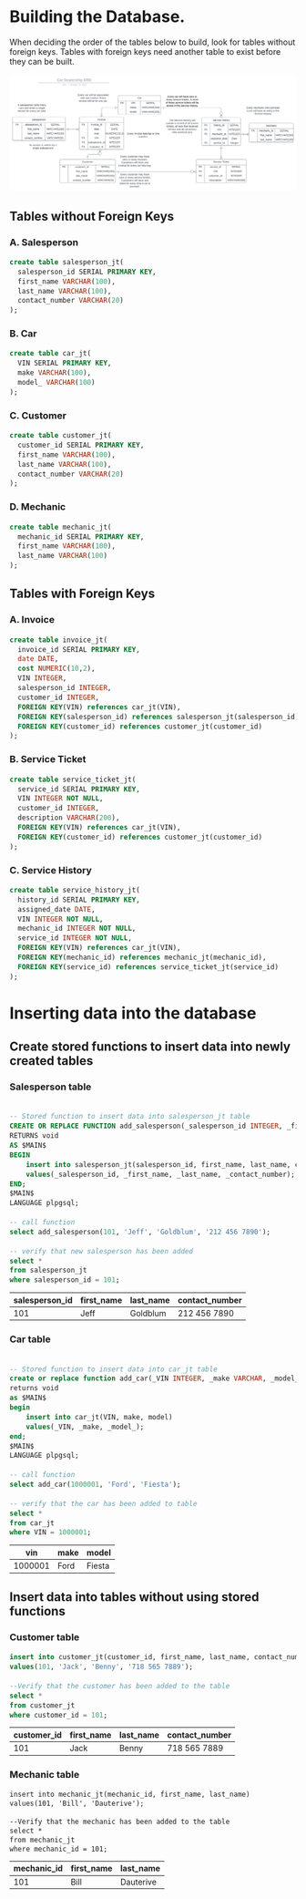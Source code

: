 # Building the Database.
When deciding the order of the tables below to build, look for tables without foreign keys. Tables with foreign keys need another table to exist before they can be built.

![image](attachments/Car%20Dealership%20ERD.svg)

## Tables without Foreign Keys
### A. Salesperson
```sql
create table salesperson_jt(
  salesperson_id SERIAL PRIMARY KEY,
  first_name VARCHAR(100),
  last_name VARCHAR(100),
  contact_number VARCHAR(20)
);
```
### B. Car
```sql
create table car_jt(
  VIN SERIAL PRIMARY KEY,
  make VARCHAR(100),
  model_ VARCHAR(100)
);
```
### C. Customer
```sql
create table customer_jt(
  customer_id SERIAL PRIMARY KEY,
  first_name VARCHAR(100),
  last_name VARCHAR(100),
  contact_number VARCHAR(20)
);
```
### D. Mechanic
```sql
create table mechanic_jt(
  mechanic_id SERIAL PRIMARY KEY,
  first_name VARCHAR(100),
  last_name VARCHAR(100)
);
```

## Tables with Foreign Keys
### A. Invoice
```sql
create table invoice_jt(
  invoice_id SERIAL PRIMARY KEY,
  date DATE,
  cost NUMERIC(10,2),
  VIN INTEGER,
  salesperson_id INTEGER,
  customer_id INTEGER,
  FOREIGN KEY(VIN) references car_jt(VIN),
  FOREIGN KEY(salesperson_id) references salesperson_jt(salesperson_id),
  FOREIGN KEY(customer_id) references customer_jt(customer_id)
);
```
### B. Service Ticket
```sql
create table service_ticket_jt(
  service_id SERIAL PRIMARY KEY,
  VIN INTEGER NOT NULL,
  customer_id INTEGER,
  description VARCHAR(200),
  FOREIGN KEY(VIN) references car_jt(VIN),
  FOREIGN KEY(customer_id) references customer_jt(customer_id)
);
```
### C. Service History
```sql
create table service_history_jt(
  history_id SERIAL PRIMARY KEY,
  assigned_date DATE,
  VIN INTEGER NOT NULL,
  mechanic_id INTEGER NOT NULL,
  service_id INTEGER NOT NULL,
  FOREIGN KEY(VIN) references car_jt(VIN),
  FOREIGN KEY(mechanic_id) references mechanic_jt(mechanic_id),
  FOREIGN KEY(service_id) references service_ticket_jt(service_id)
);
```

# Inserting data into the database
## Create stored functions to insert data into newly created tables  
### Salesperson table
```sql

-- Stored function to insert data into salesperson_jt table
CREATE OR REPLACE FUNCTION add_salesperson(_salesperson_id INTEGER, _first_name VARCHAR, _last_name VARCHAR, _contact_number VARCHAR)
RETURNS void 
AS $MAIN$
BEGIN
	insert into salesperson_jt(salesperson_id, first_name, last_name, contact_number)
	values(_salesperson_id, _first_name, _last_name, _contact_number);
END;
$MAIN$
LANGUAGE plpgsql;

-- call function
select add_salesperson(101, 'Jeff', 'Goldblum', '212 456 7890');

-- verify that new salesperson has been added
select *
from salesperson_jt
where salesperson_id = 101;
```
|salesperson_id|first_name|last_name|contact_number|
|--------------|----------|---------|--------------|
|101|Jeff|Goldblum|212 456 7890|

### Car table
```sql

-- Stored function to insert data into car_jt table
create or replace function add_car(_VIN INTEGER, _make VARCHAR, _model_ VARCHAR)
returns void
as $MAIN$
begin 
	insert into car_jt(VIN, make, model)
	values(_VIN, _make, _model_);
end;
$MAIN$
LANGUAGE plpgsql;

-- call function
select add_car(1000001, 'Ford', 'Fiesta');

-- verify that the car has been added to table
select *
from car_jt
where VIN = 1000001;
```
|vin|make|model|
|---|----|-----|
| 1000001 |Ford|Fiesta|

## Insert data into tables without using stored functions
### Customer table
```sql
insert into customer_jt(customer_id, first_name, last_name, contact_number)
values(101, 'Jack', 'Benny', '718 565 7889');

--Verify that the customer has been added to the table
select *
from customer_jt
where customer_id = 101;
```
|customer_id|first_name|last_name|contact_number|
|-----------|----------|---------|--------------|
|101|Jack|Benny|718 565 7889|

### Mechanic table
```
insert into mechanic_jt(mechanic_id, first_name, last_name)
values(101, 'Bill', 'Dauterive');

--Verify that the mechanic has been added to the table
select *
from mechanic_jt
where mechanic_id = 101;
```
|mechanic_id|first_name|last_name|
|-----------|----------|---------|
|101|Bill|Dauterive|
